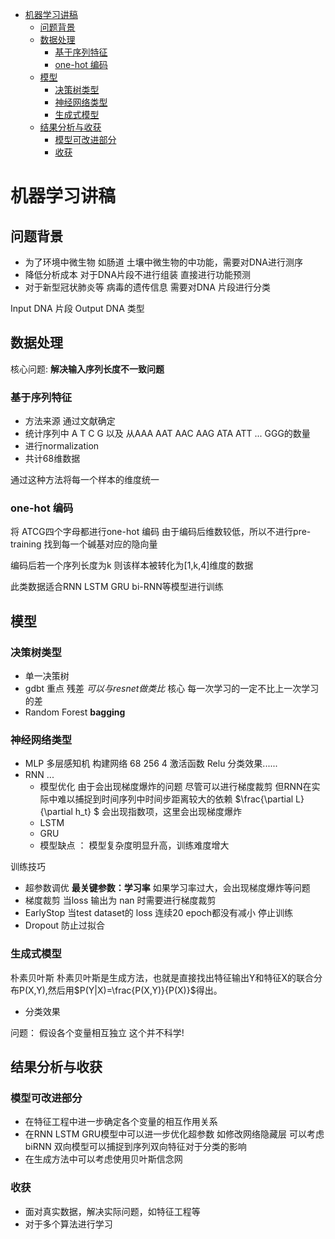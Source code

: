 - [机器学习讲稿](#机器学习讲稿)
  - [问题背景](#问题背景)
  - [数据处理](#数据处理)
    - [基于序列特征](#基于序列特征)
    - [one-hot 编码](#one-hot-编码)
  - [模型](#模型)
    - [决策树类型](#决策树类型)
    - [神经网络类型](#神经网络类型)
    - [生成式模型](#生成式模型)
  - [结果分析与收获](#结果分析与收获)
    - [模型可改进部分](#模型可改进部分)
    - [收获](#收获)


# 机器学习讲稿

## 问题背景

+ 为了环境中微生物 如肠道 土壤中微生物的中功能，需要对DNA进行测序
+ 降低分析成本 对于DNA片段不进行组装 直接进行功能预测
+ 对于新型冠状肺炎等 病毒的遗传信息 需要对DNA 片段进行分类

Input DNA 片段  Output DNA 类型

## 数据处理

核心问题: **解决输入序列长度不一致问题**

### 基于序列特征

+ 方法来源 通过文献确定
+ 统计序列中 A T C G 以及 从AAA AAT AAC AAG ATA ATT ... GGG的数量
+ 进行normalization
+ 共计68维数据

通过这种方法将每一个样本的维度统一

### one-hot 编码

将 ATCG四个字母都进行one-hot 编码 由于编码后维数较低，所以不进行pre-training 找到每一个碱基对应的隐向量

编码后若一个序列长度为k 则该样本被转化为[1,k,4]维度的数据

此类数据适合RNN LSTM GRU bi-RNN等模型进行训练

## 模型

### 决策树类型
+ 单一决策树
+ gdbt 重点 残差 *可以与resnet做类比* 核心 每一次学习的一定不比上一次学习的差
+ Random Forest **bagging**

### 神经网络类型
+ MLP 多层感知机 构建网络 68 256 4 激活函数 Relu 分类效果......
+ RNN ...
  + 模型优化 由于会出现梯度爆炸的问题 尽管可以进行梯度裁剪 但RNN在实际中难以捕捉到时间序列中时间步距离较大的依赖 $\frac{\partial L}{\partial h_t} $ 会出现指数项，这里会出现梯度爆炸
  + LSTM
  + GRU
  + 模型缺点 ： 模型复杂度明显升高，训练难度增大

训练技巧
+ 超参数调优 **最关键参数：学习率** 如果学习率过大，会出现梯度爆炸等问题
+ 梯度裁剪 当loss 输出为 nan 时需要进行梯度裁剪
+ EarlyStop 当test dataset的 loss 连续20 epoch都没有减小 停止训练
+ Dropout 防止过拟合

### 生成式模型 

朴素贝叶斯 朴素贝叶斯是生成方法，也就是直接找出特征输出Y和特征X的联合分布P(X,Y),然后用$P(Y|X)=\frac{P(X,Y)}{P(X)}$得出。

+ 分类效果

问题： 假设各个变量相互独立 这个并不科学! 

## 结果分析与收获

### 模型可改进部分

+ 在特征工程中进一步确定各个变量的相互作用关系
+ 在RNN LSTM GRU模型中可以进一步优化超参数 如修改网络隐藏层 可以考虑biRNN 双向模型可以捕捉到序列双向特征对于分类的影响
+ 在生成方法中可以考虑使用贝叶斯信念网

### 收获

+ 面对真实数据，解决实际问题，如特征工程等
+ 对于多个算法进行学习